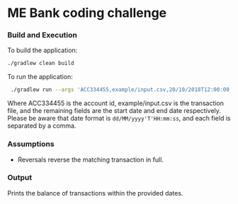 # ME Bank coding challenge

### Build and Execution

To build the application:

```bash
./gradlew clean build
```

To run the application:

```bash
 ./gradlew run --args 'ACC334455,example/input.csv,20/10/2018T12:00:00,20/10/2018T19:00:00'
```

Where ACC334455 is the account id, example/input.csv is the transaction file, and the remaining fields are
the start date and end date respectively. Please be aware that date format is `dd/MM/yyyy'T'HH:mm:ss`, and each field is separated by a comma.

### Assumptions

- Reversals reverse the matching transaction in full.

### Output

Prints the balance of transactions within the provided dates.
